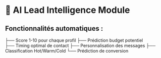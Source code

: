 # 🧠 AI Lead Intelligence Module
## Fonctionnalités automatiques :
├── Score 1-10 pour chaque profil
├── Prédiction budget potentiel  
├── Timing optimal de contact
├── Personnalisation des messages
├── Classification Hot/Warm/Cold
└── Prédiction de conversion
